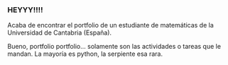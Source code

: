 ### HEYYY!!!!

Acaba de encontrar el portfolio de un estudiante de matemáticas de la Universidad de Cantabria (España).

Bueno, portfolio portfolio... solamente son las actividades o tareas que le mandan.
La mayoría es python, la serpiente esa rara.
